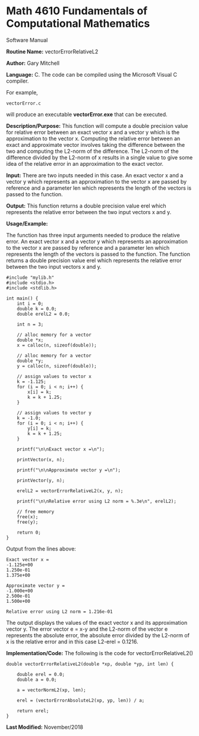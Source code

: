 # Math 4610 Fundamentals of Computational Mathematics
Software Manual

**Routine Name:**           vectorErrorRelativeL2

**Author:** Gary Mitchell

**Language:** C. The code can be compiled using the Microsoft Visual C compiler.

For example,

    vectorError.c

will produce an executable **vectorError.exe** that can be executed.

**Description/Purpose:** This function will compute a double precision value for relative error between an exact vector x and a vector y which is the approximation to the vector x. Computing the relative error between an exact and approximate vector involves taking the difference between the two and computing the L2-norm of the difference. The L2-norm of the difference divided by the L2-norm of x results in a single value to give some idea of the relative error in an approximation to the exact vector.

**Input:** There are two inputs needed in this case. An exact vector x and a vector y which represents an approximation to the vector x are passed by reference and a parameter len which represents the length of the vectors is passed to the function.

**Output:** This function returns a double precision value erel which represents the relative error between the two input vectors x and y.

**Usage/Example:**

The function has three input arguments needed to produce the relative error. An exact vector x and a vector y which represents an approximation to the vector x are passed by reference and a parameter len which represents the length of the vectors is passed to the function. The function returns a double precision value erel which represents the relative error between the two input vectors x and y.

    #include "mylib.h"
    #include <stdio.h>
    #include <stdlib.h>

    int main() {
        int i = 0;
        double k = 0.0;
        double erelL2 = 0.0;

        int n = 3;

        // alloc memory for a vector
        double *x;
        x = calloc(n, sizeof(double));

        // alloc memory for a vector
        double *y;
        y = calloc(n, sizeof(double));

        // assign values to vector x
        k = -1.125;
        for (i = 0; i < n; i++) {
            x[i] = k;
            k = k + 1.25;
        }

        // assign values to vector y
        k = -1.0;
        for (i = 0; i < n; i++) {
            y[i] = k;
            k = k + 1.25;
        }

        printf("\n\nExact vector x =\n");

        printVector(x, n);

        printf("\n\nApproximate vector y =\n");

        printVector(y, n);

        erelL2 = vectorErrorRelativeL2(x, y, n);

        printf("\n\nRelative error using L2 norm = %.3e\n", erelL2);

        // free memory
        free(x);
        free(y);

        return 0;
    }

Output from the lines above:

    Exact vector x =
    -1.125e+00
    1.250e-01
    1.375e+00

    Approximate vector y =
    -1.000e+00
    2.500e-01
    1.500e+00

    Relative error using L2 norm = 1.216e-01

The output displays the values of the exact vector x and its approximation vector y. The error vector e = x-y and the L2-norm of the vector e represents the absolute error, the absolute error divided by the L2-norm of x is the relative error and in this case L2-erel = 0.1216.

**Implementation/Code:** The following is the code for vectorErrorRelativeL2()
    
    double vectorErrorRelativeL2(double *xp, double *yp, int len) {

        double erel = 0.0;
        double a = 0.0;

        a = vectorNormL2(xp, len);

        erel = (vectorErrorAbsoluteL2(xp, yp, len)) / a;

        return erel;
    }

**Last Modified:** November/2018
